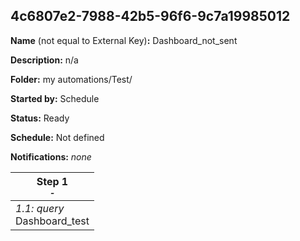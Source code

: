 ## 4c6807e2-7988-42b5-96f6-9c7a19985012

**Name** (not equal to External Key)**:** Dashboard_not_sent

**Description:** n/a

**Folder:** my automations/Test/

**Started by:** Schedule

**Status:** Ready

**Schedule:** Not defined

**Notifications:** _none_


| Step 1<br>_<small>-</small>_ |
| --- |
| _1.1: query_<br>Dashboard_test |
